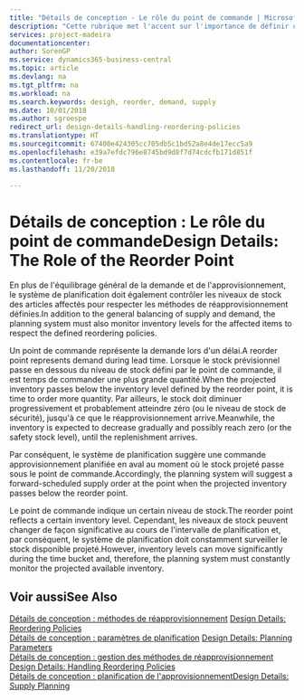 ```yaml
---
title: "Détails de conception - Le rôle du point de commande | Microsoft Docs"
description: "Cette rubrique met l'accent sur l'importance de définir un point de commande, afin de déterminer quand commander plus de stock."
services: project-madeira
documentationcenter: 
author: SorenGP
ms.service: dynamics365-business-central
ms.topic: article
ms.devlang: na
ms.tgt_pltfrm: na
ms.workload: na
ms.search.keywords: desigh, reorder, demand, supply
ms.date: 10/01/2018
ms.author: sgroespe
redirect_url: design-details-handling-reordering-policies
ms.translationtype: HT
ms.sourcegitcommit: 67400e424305cc705db5c1bd52a8e4de17ecc5a9
ms.openlocfilehash: e39a7efdc796e8745bd9d8f7d74cdcfb171d851f
ms.contentlocale: fr-be
ms.lasthandoff: 11/20/2018

---
```

# <a name="design-details-the-role-of-the-reorder-point"></a><span data-ttu-id="a47cc-103">Détails de conception : Le rôle du point de commande</span><span class="sxs-lookup"><span data-stu-id="a47cc-103">Design Details: The Role of the Reorder Point</span></span>
<span data-ttu-id="a47cc-104">En plus de l'équilibrage général de la demande et de l'approvisionnement, le système de planification doit également contrôler les niveaux de stock des articles affectés pour respecter les méthodes de réapprovisionnement définies.</span><span class="sxs-lookup"><span data-stu-id="a47cc-104">In addition to the general balancing of supply and demand, the planning system must also monitor inventory levels for the affected items to respect the defined reordering policies.</span></span>  

<span data-ttu-id="a47cc-105">Un point de commande représente la demande lors d'un délai.</span><span class="sxs-lookup"><span data-stu-id="a47cc-105">A reorder point represents demand during lead time.</span></span> <span data-ttu-id="a47cc-106">Lorsque le stock prévisionnel passe en dessous du niveau de stock défini par le point de commande, il est temps de commander une plus grande quantité.</span><span class="sxs-lookup"><span data-stu-id="a47cc-106">When the projected inventory passes below the inventory level defined by the reorder point, it is time to order more quantity.</span></span> <span data-ttu-id="a47cc-107">Par ailleurs, le stock doit diminuer progressivement et probablement atteindre zéro (ou le niveau de stock de sécurité), jusqu'à ce que le réapprovisionnement arrive.</span><span class="sxs-lookup"><span data-stu-id="a47cc-107">Meanwhile, the inventory is expected to decrease gradually and possibly reach zero (or the safety stock level), until the replenishment arrives.</span></span>  

<span data-ttu-id="a47cc-108">Par conséquent, le système de planification suggère une commande approvisionnement planifiée en aval au moment où le stock projeté passe sous le point de commande.</span><span class="sxs-lookup"><span data-stu-id="a47cc-108">Accordingly, the planning system will suggest a forward-scheduled supply order at the point when the projected inventory passes below the reorder point.</span></span>  

<span data-ttu-id="a47cc-109">Le point de commande indique un certain niveau de stock.</span><span class="sxs-lookup"><span data-stu-id="a47cc-109">The reorder point reflects a certain inventory level.</span></span> <span data-ttu-id="a47cc-110">Cependant, les niveaux de stock peuvent changer de façon significative au cours de l'intervalle de planification et, par conséquent, le système de planification doit constamment surveiller le stock disponible projeté.</span><span class="sxs-lookup"><span data-stu-id="a47cc-110">However, inventory levels can move significantly during the time bucket and, therefore, the planning system must constantly monitor the projected available inventory.</span></span>  

## <a name="see-also"></a><span data-ttu-id="a47cc-111">Voir aussi</span><span class="sxs-lookup"><span data-stu-id="a47cc-111">See Also</span></span>  
<span data-ttu-id="a47cc-112">[Détails de conception : méthodes de réapprovisionnement](design-details-reordering-policies.md) </span><span class="sxs-lookup"><span data-stu-id="a47cc-112">[Design Details: Reordering Policies](design-details-reordering-policies.md) </span></span>  
<span data-ttu-id="a47cc-113">[Détails de conception : paramètres de planification](design-details-planning-parameters.md) </span><span class="sxs-lookup"><span data-stu-id="a47cc-113">[Design Details: Planning Parameters](design-details-planning-parameters.md) </span></span>  
<span data-ttu-id="a47cc-114">[Détails de conception : gestion des méthodes de réapprovisionnement](design-details-handling-reordering-policies.md) </span><span class="sxs-lookup"><span data-stu-id="a47cc-114">[Design Details: Handling Reordering Policies](design-details-handling-reordering-policies.md) </span></span>  
[<span data-ttu-id="a47cc-115">Détails de conception : planification de l'approvisionnement</span><span class="sxs-lookup"><span data-stu-id="a47cc-115">Design Details: Supply Planning</span></span>](design-details-supply-planning.md)

